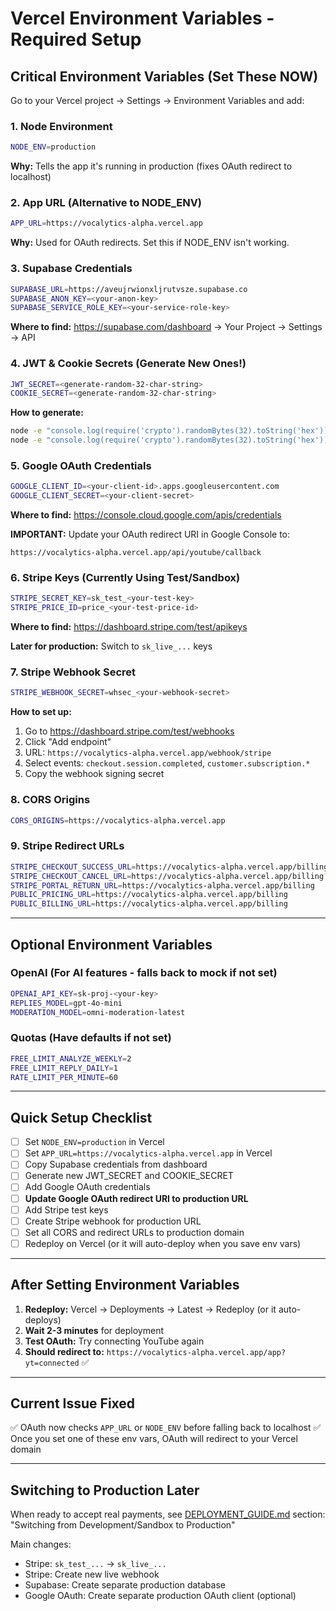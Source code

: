 # Vercel Environment Variables - Required Setup

## Critical Environment Variables (Set These NOW)

Go to your Vercel project → Settings → Environment Variables and add:

### 1. Node Environment
```bash
NODE_ENV=production
```
**Why:** Tells the app it's running in production (fixes OAuth redirect to localhost)

### 2. App URL (Alternative to NODE_ENV)
```bash
APP_URL=https://vocalytics-alpha.vercel.app
```
**Why:** Used for OAuth redirects. Set this if NODE_ENV isn't working.

### 3. Supabase Credentials
```bash
SUPABASE_URL=https://aveujrwionxljrutvsze.supabase.co
SUPABASE_ANON_KEY=<your-anon-key>
SUPABASE_SERVICE_ROLE_KEY=<your-service-role-key>
```
**Where to find:** https://supabase.com/dashboard → Your Project → Settings → API

### 4. JWT & Cookie Secrets (Generate New Ones!)
```bash
JWT_SECRET=<generate-random-32-char-string>
COOKIE_SECRET=<generate-random-32-char-string>
```
**How to generate:**
```bash
node -e "console.log(require('crypto').randomBytes(32).toString('hex'))"
node -e "console.log(require('crypto').randomBytes(32).toString('hex'))"
```

### 5. Google OAuth Credentials
```bash
GOOGLE_CLIENT_ID=<your-client-id>.apps.googleusercontent.com
GOOGLE_CLIENT_SECRET=<your-client-secret>
```
**Where to find:** https://console.cloud.google.com/apis/credentials

**IMPORTANT:** Update your OAuth redirect URI in Google Console to:
```
https://vocalytics-alpha.vercel.app/api/youtube/callback
```

### 6. Stripe Keys (Currently Using Test/Sandbox)
```bash
STRIPE_SECRET_KEY=sk_test_<your-test-key>
STRIPE_PRICE_ID=price_<your-test-price-id>
```
**Where to find:** https://dashboard.stripe.com/test/apikeys

**Later for production:** Switch to `sk_live_...` keys

### 7. Stripe Webhook Secret
```bash
STRIPE_WEBHOOK_SECRET=whsec_<your-webhook-secret>
```
**How to set up:**
1. Go to https://dashboard.stripe.com/test/webhooks
2. Click "Add endpoint"
3. URL: `https://vocalytics-alpha.vercel.app/webhook/stripe`
4. Select events: `checkout.session.completed`, `customer.subscription.*`
5. Copy the webhook signing secret

### 8. CORS Origins
```bash
CORS_ORIGINS=https://vocalytics-alpha.vercel.app
```

### 9. Stripe Redirect URLs
```bash
STRIPE_CHECKOUT_SUCCESS_URL=https://vocalytics-alpha.vercel.app/billing?success=true
STRIPE_CHECKOUT_CANCEL_URL=https://vocalytics-alpha.vercel.app/billing?canceled=true
STRIPE_PORTAL_RETURN_URL=https://vocalytics-alpha.vercel.app/billing
PUBLIC_PRICING_URL=https://vocalytics-alpha.vercel.app/billing
PUBLIC_BILLING_URL=https://vocalytics-alpha.vercel.app/billing
```

---

## Optional Environment Variables

### OpenAI (For AI features - falls back to mock if not set)
```bash
OPENAI_API_KEY=sk-proj-<your-key>
REPLIES_MODEL=gpt-4o-mini
MODERATION_MODEL=omni-moderation-latest
```

### Quotas (Have defaults if not set)
```bash
FREE_LIMIT_ANALYZE_WEEKLY=2
FREE_LIMIT_REPLY_DAILY=1
RATE_LIMIT_PER_MINUTE=60
```

---

## Quick Setup Checklist

- [ ] Set `NODE_ENV=production` in Vercel
- [ ] Set `APP_URL=https://vocalytics-alpha.vercel.app` in Vercel
- [ ] Copy Supabase credentials from dashboard
- [ ] Generate new JWT_SECRET and COOKIE_SECRET
- [ ] Add Google OAuth credentials
- [ ] **Update Google OAuth redirect URI to production URL**
- [ ] Add Stripe test keys
- [ ] Create Stripe webhook for production URL
- [ ] Set all CORS and redirect URLs to production domain
- [ ] Redeploy on Vercel (or it will auto-deploy when you save env vars)

---

## After Setting Environment Variables

1. **Redeploy:** Vercel → Deployments → Latest → Redeploy (or it auto-deploys)
2. **Wait 2-3 minutes** for deployment
3. **Test OAuth:** Try connecting YouTube again
4. **Should redirect to:** `https://vocalytics-alpha.vercel.app/app?yt=connected` ✅

---

## Current Issue Fixed

✅ OAuth now checks `APP_URL` or `NODE_ENV` before falling back to localhost
✅ Once you set one of these env vars, OAuth will redirect to your Vercel domain

---

## Switching to Production Later

When ready to accept real payments, see [DEPLOYMENT_GUIDE.md](DEPLOYMENT_GUIDE.md) section:
"Switching from Development/Sandbox to Production"

Main changes:
- Stripe: `sk_test_...` → `sk_live_...`
- Stripe: Create new live webhook
- Supabase: Create separate production database
- Google OAuth: Create separate production OAuth client (optional)
